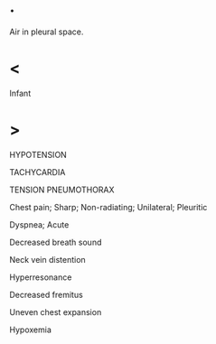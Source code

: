 # .

Air in pleural space.

# <

Infant

# >

HYPOTENSION

TACHYCARDIA

TENSION PNEUMOTHORAX

Chest pain; Sharp; Non-radiating; Unilateral; Pleuritic

Dyspnea; Acute

Decreased breath sound

Neck vein distention

Hyperresonance

Decreased fremitus

Uneven chest expansion

Hypoxemia
